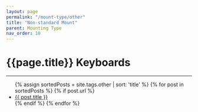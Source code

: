 ```yaml
---
layout: page
permalink: "/mount-type/other"
title: "Non-standard Mount"
parent: Mounting Type
nav_order: 10
---
```

# {{page.title}} Keyboards
<hr>
<ul>
  {% assign sortedPosts = site.tags.other | sort: 'title' %}
    {% for post in sortedPosts %}
      {% if post.url %}
        <li><a href="{{ post.url }}">{{ post.title }}</a></li>
      {% endif %}
    {% endfor %}
</ul>
